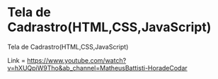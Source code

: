 # Tela de Cadrastro(HTML,CSS,JavaScript)
 Tela de Cadrastro(HTML,CSS,JavaScript)
 
Link = https://www.youtube.com/watch?v=hXUQpiW9Tho&ab_channel=MatheusBattisti-HoradeCodar
